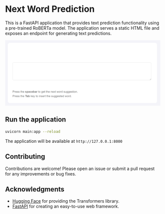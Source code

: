 # Next Word Prediction

This is a FastAPI application that provides text prediction functionality using a pre-trained RoBERTa model. The application serves a static HTML file and exposes an endpoint for generating text predictions.

![alt text](assets/Animation.gif)

## Run the application


```bash
uvicorn main:app --reload
```

The application will be available at `http://127.0.0.1:8000`

## Contributing

Contributions are welcome! Please open an issue or submit a pull request for any improvements or bug fixes.

## Acknowledgments

- [Hugging Face](https://huggingface.co/) for providing the Transformers library.
- [FastAPI](https://fastapi.tiangolo.com/) for creating an easy-to-use web framework.
